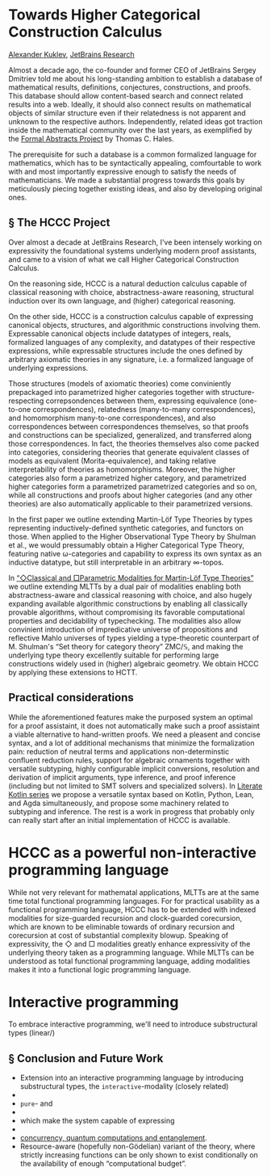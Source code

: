 Towards Higher Categorical Construction Calculus
================================================

[author]: mailto:a@kuklev.com "Alexander Kuklev, JetBrains Research"
[Alexander Kuklev](mailto:a@kuklev.com), [JetBrains Research](https://research.jetbrains.org/researchers/alexander.kuklev/)


Almost a decade ago, the co-founder and former CEO of JetBrains Sergey Dmitriev told me about his
long-standing ambition to establish a database of mathematical results, definitions, conjectures,
constructions, and proofs. This database should allow content-based search and connect related
results into a web. Ideally, it should also connect results on mathematical objects of similar
structure even if their relatedness is not apparent and unknown to the respective authors.
Independently, related ideas got traction inside the mathematical community over the last years,
as exemplified by the [Formal Abstracts Project](https://formalabstracts.github.io/) by Thomas C. Hales.

The prerequisite for such a database is a common formalized language for mathematics, which has to be
syntactically appealing, comfourtable to work with and most importantly expressive enough to satisfy
the needs of mathematicians. We made a substantial progress towards this goals by meticulously piecing
together existing ideas, and also by developing original ones.

§ The HCCC Project
------------------

Over almost a decade at JetBrains Research, I've been intensely working on expressivity the
foundational systems underlying modern proof assistants, and came to a vision of what we call
Higher Categorical Construction Calculus.

On the reasoning side, HCCC is a natural deduction calculus capable of classical reasoning with
choice, abstractness-aware reasoning, structural induction over its own language, and (higher)
categorical reasoning.

On the other side, HCCC is a construction calculus capable of expressing canonical objects,
structures, and algorithmic constructions involving them. Expressable canonical objects include
datatypes of integers, reals, formalized languages of any complexity, and datatypes of their
respective expressions, while expressable structures include the ones defined by arbitrary
axiomatic theories in any signature, i.e. a formalized language of underlying expressions. 

Those structures (models of axiomatic theories) come conviniently prepackaged into parametrized
higher categories together with structure-respecting correpsondences between them, expressing
equivalence (one-to-one correspondences), relatedness (many-to-many correspondences), and
homomorphism  many-to-one correspondences), and also correspondences between correspondences
themselves, so that proofs and constructions can be specialized, generalized, and transferred
along those correspondences. In fact, the theories themselves also come packed into categories,
considering theories that generate equivalent classes of models as equivalent (Morita-equivalence),
and taking relative interpretability of theories as homomorphisms. Moreover, the higher categories
also form a parametrized higher category, and parametrized higher categories form a parametrized
parametrized categories and so on, while all constructions and proofs about higher categories
(and any other theories) are also automatically applicable to their parametrized versions.

In the first paper we outline extending Martin-Löf Type Theories by types representing 
inductively-defined synthetic categories, and functors on those. When applied to the Higher
Observational Type Theory by Shulman et al., we would pressumably obtain a Higher Categorical
Type Theory, featuring native ω-categories and capability to express its own syntax as an
inductive datatype, but still interpretable in an arbitrary ∞-topos.

In [“◇Classical and □Parametric Modalities for Martin-Löf Type Theories”](modalities.md) we
outline extending MLTTs by a dual pair of modalities enabling both abstractness-aware and
classical reasoning with choice, and also hugely expanding available algorithmic constructions
by enabling all classically provable algorithms, without compromising its favorable computational 
properties and decidability of typechecking. The modalities also allow convinient introduction
of impredicative universe of propositions and reflective Mahlo universes of types yielding a
type-theoretic counterpart of M. Shulman's “Set theory for category theory” ZMC/𝕊, and making the
underlying type theory excellently suitable for performing large constructions widely used in
(higher) algebraic geometry. We obtain HCCC by applying these extensions to HCTT.

## Practical considerations

While the aforementioned features make the purposed system an optimal for a proof assistaint,
it does not automatically make such a proof assistaint a viable alternative to hand-written proofs.
We need a pleasent and concise syntax, and a lot of additional mechanisms that minimize the formalization
pain: reduction of neutral terms and applications non-determinstic confluent reduction rules, support for
algebraic ornaments together with versatile subtyping, highly configurable implicit conversions, resolution
and derivation of implicit arguments, type inference, and proof inference (including but not limited to SMT
solvers and specialized solvers). In [Literate Kotlin series](litkot.md) we propose a versatile syntax based
on Kotlin, Python, Lean, and Agda simultaneously, and propose some machinery related to subtyping and inference.
The rest is a work in progress that probably only can really start after an initial implementation of HCCC is available.

# HCCC as a powerful non-interactive programming language

While not very relevant for mathematal applications, MLTTs are at the same time total functional
programming languages. For for practical usability as a functional programming language, HCCC has
to be extended with indexed modalities for size-guarded recursion and clock-guarded corecursion,
which are known to be eliminable towards of ordinary recursion and corecursion at cost of substantial
complexity blowup. Speaking of expressivity, the ◇ and □ modalities greatly enhance expressivity of
the underlying theory taken as a programming language. While MLTTs can be understood as total functional
programming language, adding modalities makes it into a functional logic programming language.

# Interactive programming

To embrace interactive programming, we'll need to introduce substructural types (linear/)

§ Conclusion and Future Work
----------------------------


* Extension into an interactive programming language by introducing substructural types, the `interactive`-modality (closely related)
*
*   `pure`- and 
*
* which make the system capable of expressing 
*
* [concurrency, quantum computations and entanglement](./lin-types).
* Resource-aware (hopefully non-Gödelian) variant of the theory, where strictly increasing
functions can be only shown to exist conditionally on the availability of enough “computational budget”.

